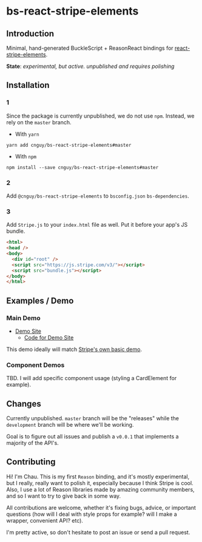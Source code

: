 # bs-react-stripe-elements

## Introduction

Minimal, hand-generated BuckleScript + ReasonReact bindings for [react-stripe-elements](https://github.com/stripe/react-stripe-elements).

**State**: *experimental, but active. unpublished and requires polishing*

## Installation

### 1

Since the package is currently unpublished, we do not use `npm`. Instead,
we rely on the `master` branch.

* With `yarn`

```yarn add cnguy/bs-react-stripe-elements#master```

* With `npm`

```npm install --save cnguy/bs-react-stripe-elements#master```

### 2

Add `@cnguy/bs-react-stripe-elements` to `bsconfig.json` `bs-dependencies`.

### 3

Add `Stripe.js` to your `index.html` file as well. Put it before your app's JS bundle.

```html
<html>
<head />
<body>
  <div id="root" />
  <script src="https://js.stripe.com/v3/"></script>
  <script src="bundle.js"></script>
</body>
</html>
```

## Examples / Demo

### Main Demo

* [Demo Site](https://bs-react-stripe-elements.surge.sh)
  * [Code for Demo Site](https://github.com/cnguy/bs-react-stripe-elements/blob/master/examples/Checkout)

This demo ideally will match [Stripe's own basic demo](https://github.com/stripe/react-stripe-elements/blob/master/demo/demo/index.js).

### Component Demos

TBD. I will add specific component usage (styling a CardElement for example).

## Changes

Currently unpublished. `master` branch will be the "releases" while the `development` branch will be where we'll be working.

Goal is to figure out all issues and publish a `v0.0.1` that implements a majority of the API's.

## Contributing

Hi! I'm Chau. This is my first `Reason` binding, and it's mostly experimental, but I really, really want to polish it, especially because I think Stripe is cool. Also, I use a lot of Reason libraries made by amazing community members, and so I want to try to give back in some way.

All contributions are welcome, whether it's fixing bugs, advice, or important questions (how will I deal with style props for example? will I make a wrapper, convenient API? etc).

I'm pretty active, so don't hesitate to post an issue or send a pull request.
